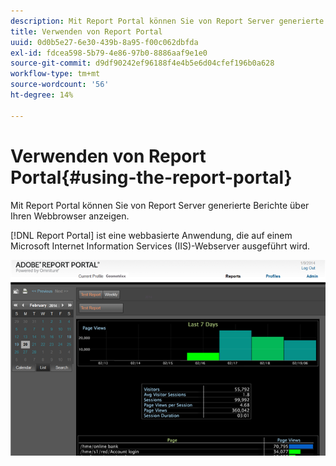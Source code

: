 ```yaml
---
description: Mit Report Portal können Sie von Report Server generierte Berichte über Ihren Webbrowser anzeigen.
title: Verwenden von Report Portal
uuid: 0d0b5e27-6e30-439b-8a95-f00c062dbfda
exl-id: fdcea598-5b79-4e86-97b0-8886aaf9e1e0
source-git-commit: d9df90242ef96188f4e4b5e6d04cfef196b0a628
workflow-type: tm+mt
source-wordcount: '56'
ht-degree: 14%

---
```


# Verwenden von Report Portal{#using-the-report-portal}

Mit Report Portal können Sie von Report Server generierte Berichte über Ihren Webbrowser anzeigen.

[!DNL Report Portal] ist eine webbasierte Anwendung, die auf einem Microsoft Internet Information Services (IIS)-Webserver ausgeführt wird.

![](assets/report_portal_home.png)
